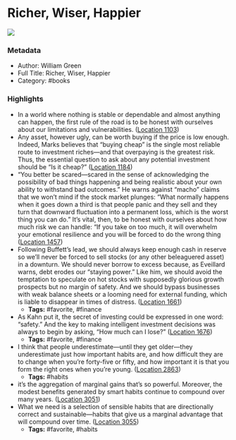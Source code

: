 # Richer, Wiser, Happier

![](https://m.media-amazon.com/images/I/71KQXyLupBL._SY160.jpg)

### Metadata

- Author: William Green
- Full Title: Richer, Wiser, Happier
- Category: #books

### Highlights

- In a world where nothing is stable or dependable and almost anything can happen, the first rule of the road is to be honest with ourselves about our limitations and vulnerabilities. ([Location 1103](https://readwise.io/to_kindle?action=open&asin=B08BZXCPW5&location=1103))
- Any asset, however ugly, can be worth buying if the price is low enough. Indeed, Marks believes that “buying cheap” is the single most reliable route to investment riches—and that overpaying is the greatest risk. Thus, the essential question to ask about any potential investment should be “Is it cheap?” ([Location 1184](https://readwise.io/to_kindle?action=open&asin=B08BZXCPW5&location=1184))
- “You better be scared—scared in the sense of acknowledging the possibility of bad things happening and being realistic about your own ability to withstand bad outcomes.” He warns against “macho” claims that we won’t mind if the stock market plunges: “What normally happens when it goes down a third is that people panic and they sell and they turn that downward fluctuation into a permanent loss, which is the worst thing you can do.” It’s vital, then, to be honest with ourselves about how much risk we can handle: “If you take on too much, it will overwhelm your emotional resilience and you will be forced to do the wrong thing ([Location 1457](https://readwise.io/to_kindle?action=open&asin=B08BZXCPW5&location=1457))
- Following Buffett’s lead, we should always keep enough cash in reserve so we’ll never be forced to sell stocks (or any other beleaguered asset) in a downturn. We should never borrow to excess because, as Eveillard warns, debt erodes our “staying power.” Like him, we should avoid the temptation to speculate on hot stocks with supposedly glorious growth prospects but no margin of safety. And we should bypass businesses with weak balance sheets or a looming need for external funding, which is liable to disappear in times of distress. ([Location 1661](https://readwise.io/to_kindle?action=open&asin=B08BZXCPW5&location=1661))
    - **Tags:** #favorite, #finance
- As Kahn put it, the secret of investing could be expressed in one word: “safety.” And the key to making intelligent investment decisions was always to begin by asking, “How much can I lose?” ([Location 1676](https://readwise.io/to_kindle?action=open&asin=B08BZXCPW5&location=1676))
    - **Tags:** #favorite, #finance
- I think that people underestimate—until they get older—they underestimate just how important habits are, and how difficult they are to change when you’re forty-five or fifty, and how important it is that you form the right ones when you’re young. ([Location 2863](https://readwise.io/to_kindle?action=open&asin=B08BZXCPW5&location=2863))
    - **Tags:** #habits
- it’s the aggregation of marginal gains that’s so powerful. Moreover, the modest benefits generated by smart habits continue to compound over many years. ([Location 3051](https://readwise.io/to_kindle?action=open&asin=B08BZXCPW5&location=3051))
- What we need is a selection of sensible habits that are directionally correct and sustainable—habits that give us a marginal advantage that will compound over time. ([Location 3055](https://readwise.io/to_kindle?action=open&asin=B08BZXCPW5&location=3055))
    - **Tags:** #favorite, #habits

